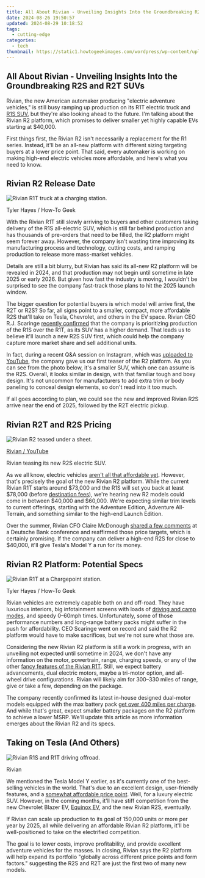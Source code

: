 ```yaml
---
title: All About Rivian - Unveiling Insights Into the Groundbreaking R2S and R2T SUVs
date: 2024-08-26 19:50:57
updated: 2024-08-29 10:18:52
tags:
  - cutting-edge
categories:
  - tech
thumbnail: https://static1.howtogeekimages.com/wordpress/wp-content/uploads/2023/08/rivian-r1t-in-the-dirt-jpg.jpg
---
```


## All About Rivian - Unveiling Insights Into the Groundbreaking R2S and R2T SUVs

Rivian, the new American automaker producing "electric adventure vehicles," is still busy ramping up production on its R1T electric truck and [R1S SUV](https://some-skills.techidaily.com/updated-top-vr-gloves-to-check-out/), but they're also looking ahead to the future. I'm talking about the Rivian R2 platform, which promises to deliver smaller yet highly capable EVs starting at $40,000.

 First things first, the Rivian R2 isn't necessarily a replacement for the R1 series. Instead, it'll be an all-new platform with different sizing targeting buyers at a lower price point. That said, every automaker is working on making high-end electric vehicles more affordable, and here's what you need to know.

##  Rivian R2 Release Date

![Rivian R1T truck at a charging station.](https://static1.howtogeekimages.com/wordpress/wp-content/uploads/2023/09/rivian-charging.jpg) 

Tyler Hayes / How-To Geek

 With the Rivian R1T still slowly arriving to buyers and other customers taking delivery of the R1S all-electric SUV, which is still far behind production and has thousands of pre-orders that need to be filled, the R2 platform might seem forever away. However, the company isn't wasting time improving its manufacturing process and technology, cutting costs, and ramping production to release more mass-market vehicles.

 Details are still a bit blurry, but Rivian has said its all-new R2 platform will be revealed in 2024, and that production may not begin until sometime in late 2025 or early 2026\. But given how fast the industry is moving, I wouldn't be surprised to see the company fast-track those plans to hit the 2025 launch window.

 The bigger question for potential buyers is which model will arrive first, the R2T or R2S? So far, all signs point to a smaller, compact, more affordable R2S that'll take on Tesla, Chevrolet, and others in the EV space. Rivian CEO R.J. Scaringe [recently confirmed](https://insideevs.com/news/672564/rivian-prioritizing-r1s-production-more-demand/) that the company is prioritizing production of the R1S over the R1T, as its SUV has a higher demand. That leads us to believe it'll launch a new R2S SUV first, which could help the company capture more market share and sell additional units.

 In fact, during a recent Q&A session on Instagram, which was [uploaded to YouTube](https://www.anrdoezrs.net/links/3607085/type/dlg/sid/UUhtgUeUpU2000229/https://www.youtube.com/watch?v=xqiQUQFvzjI&t=168s), the company gave us our first teaser of the R2 platform. As you can see from the photo below, it's a smaller SUV, which one can assume is the R2S. Overall, it looks similar in design, with that familiar tough and boxy design. It's not uncommon for manufacturers to add extra trim or body paneling to conceal design elements, so don't read into it too much.

 If all goes according to plan, we could see the new and improved Rivian R2S arrive near the end of 2025, followed by the R2T electric pickup.

##  Rivian R2T and R2S Pricing

![Rivian R2 teased under a sheet.](https://static1.howtogeekimages.com/wordpress/wp-content/uploads/2023/09/rivian-r2-teaser.jpg) 

[Rivian / YouTube](https://www.youtube.com/watch?v=xqiQUQFvzjI&t=168s) 

Rivian teasing its new R2S electric SUV. 

 As we all know, electric vehicles [aren't all that affordable yet](https://tiktok-videos.techidaily.com/updated-boosting-video-playback-rate-on-tiktok-for-2024/). However, that's precisely the goal of the new Rivian R2 platform. While the current Rivian R1T starts around $73,000 and the R1S will set you back at least $78,000 (before [destination fees](https://instagram-video-recordings.techidaily.com/updated-essential-hash-monitors-for-facebook-twitter-instagram-for-2024/)), we're hearing new R2 models could come in between $40,000 and $60,000\. We're expecting similar trim levels to current offerings, starting with the Adventure Edition, Adventure All-Terrain, and something similar to the high-end Launch Edition.

 Over the summer, Rivian CFO Claire McDonough [shared a few comments](http://seekingalpha.com/article/4611846-rivian-automotive-inc-rivn-deutsche-bank-global-auto-industry-conference-transcript) at a Deutsche Bank conference and reaffirmed those price targets, which is certainly promising. If the company can deliver a high-end R2S for close to $40,000, it'll give Tesla's Model Y a run for its money.

##  Rivian R2 Platform: Potential Specs

![Rivian R1T at a Chargepoint station.](https://static1.howtogeekimages.com/wordpress/wp-content/uploads/2023/09/rivian-r1t-at-chargepoint.jpg) 

Tyler Hayes / How-To Geek

 Rivian vehicles are extremely capable both on and off-road. They have luxurious interiors, big infotainment screens with loads of [driving and camp modes](https://driver-error.techidaily.com/troubleshooting-and-fixing-the-crashed-and-restored-error-on-amd-wattman-settings/), and speedy 0–60mph times. Unfortunately, some of those performance numbers and long-range battery packs might suffer in the push for affordability. CEO Scaringe went on record and said the R2 platform would have to make sacrifices, but we're not sure what those are.

 Considering the new Rivian R2 platform is still a work in progress, with an unveiling not expected until sometime in 2024, we don't have any information on the motor, powertrain, range, charging speeds, or any of the other [fancy features of the Rivian R1T](https://buynow-info.techidaily.com/the-best-prime-day-deals-on-tribit-speakers-and-earbuds/). Still, we expect battery advancements, dual electric motors, maybe a tri-motor option, and all-wheel drive configurations. Rivian will likely aim for 300–330 miles of range, give or take a few, depending on the package.

 The company recently confirmed its latest in-house designed dual-motor models equipped with the max battery pack [get over 400 miles per charge](http://twitter.com/Rivian/status/1696877547307606405). And while that's great, expect smaller battery packages on the R2 platform to achieve a lower MSRP. We'll update this article as more information emerges about the Rivian R2 and its specs.

##  Taking on Tesla (And Others)

![Rivian R1S and R1T driving offroad.](https://static1.howtogeekimages.com/wordpress/wp-content/uploads/2023/09/rivian-r1s-and-r1t-outdoors.jpg) 

Rivian 

 We mentioned the Tesla Model Y earlier, as it's currently one of the best-selling vehicles in the world. That's due to an excellent design, user-friendly features, and a [somewhat affordable price point](https://on-screen-recording.techidaily.com/updated-2024-approved-silence-issue-fixing-audio-absence-in-obs/). Well, for a luxury electric SUV. However, in the coming months, it'll have stiff competition from the new Chevrolet Blazer EV, [Equinox EV](https://some-skills.techidaily.com/in-2024-top-6-online-communities-catering-to-the-commercial-world/), and the new Rivian R2S, eventually.

 If Rivian can scale up production to its goal of 150,000 units or more per year by 2025, all while delivering an affordable Rivian R2 platform, it'll be well-positioned to take on the electrified competition.

 The goal is to lower costs, improve profitability, and provide excellent adventure vehicles for the masses. In closing, Rivian says the R2 platform will help expand its portfolio "globally across different price points and form factors." suggesting the R2S and R2T are just the first two of many new models.

<ins class="adsbygoogle"
     style="display:block"
     data-ad-format="autorelaxed"
     data-ad-client="ca-pub-7571918770474297"
     data-ad-slot="1223367746"></ins>



<ins class="adsbygoogle"
     style="display:block"
     data-ad-client="ca-pub-7571918770474297"
     data-ad-slot="8358498916"
     data-ad-format="auto"
     data-full-width-responsive="true"></ins>
